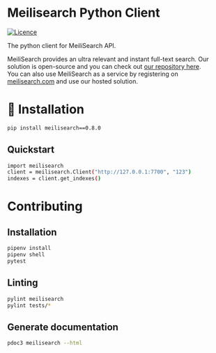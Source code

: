 # Meilisearch Python Client

[![Licence](https://img.shields.io/badge/licence-MIT-blue.svg)](https://img.shields.io/badge/licence-MIT-blue.svg)

The python client for MeiliSearch API.

MeiliSearch provides an ultra relevant and instant full-text search. Our solution is open-source and you can check out [our repository here](https://github.com/meilisearch/MeiliDB).</br>
You can also use MeiliSearch as a service by registering on [meilisearch.com](https://www.meilisearch.com/) and use our hosted solution.



# 🔧 Installation

```bash
pip install meilisearch==0.8.0
```

## Quickstart
```bash
import meilisearch
client = meilisearch.Client("http://127.0.0.1:7700", "123")
indexes = client.get_indexes()
```

# Contributing 

##  Installation

```bash
pipenv install
pipenv shell
pytest
```

## Linting
```bash
pylint meilisearch
pylint tests/*
```

## Generate documentation
```bash
pdoc3 meilisearch --html
```
